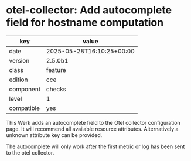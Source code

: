 [//]: # (werk v2)
# otel-collector: Add autocomplete field for hostname computation

key        | value
---------- | ---
date       | 2025-05-28T16:10:25+00:00
version    | 2.5.0b1
class      | feature
edition    | cce
component  | checks
level      | 1
compatible | yes

This Werk adds an autocomplete field to the Otel collector configuration page.
It will recommend all available resource attributes.
Alternatively a unknown attribute key can be provided.

The autocomplete will only work after the first metric or log has been sent to the otel collector.
